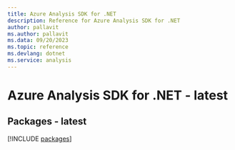 ```yaml
---
title: Azure Analysis SDK for .NET
description: Reference for Azure Analysis SDK for .NET
author: pallavit
ms.author: pallavit
ms.data: 09/20/2023
ms.topic: reference
ms.devlang: dotnet
ms.service: analysis
---
```

# Azure Analysis SDK for .NET - latest
## Packages - latest
[!INCLUDE [packages](analysis-index.md)]